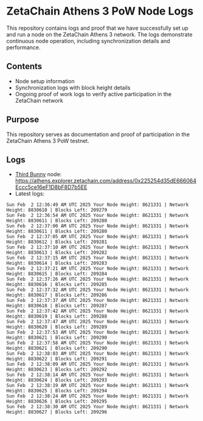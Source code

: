 # ZetaChain Athens 3 PoW Node Logs
This repository contains logs and proof that we have successfully set up and run a node on the ZetaChain Athens 3 network. The logs demonstrate continuous node operation, including synchronization details and performance.

## Contents
- Node setup information
- Synchronization logs with block height details
- Ongoing proof of work logs to verify active participation in the ZetaChain network

## Purpose
This repository serves as documentation and proof of participation in the ZetaChain Athens 3 PoW testnet.

## Logs

- [Third Bunny](https://thirdbunny.xyz/) node: https://athens.explorer.zetachain.com/address/0x225254d35dE666064Eccc5ce16eF1D8bF8D7b5EE
- Latest logs:
```
Sun Feb  2 12:36:49 AM UTC 2025 Your Node Height: 8621331 | Network Height: 8830610 | Blocks Left: 209279
Sun Feb  2 12:36:54 AM UTC 2025 Your Node Height: 8621331 | Network Height: 8830611 | Blocks Left: 209280
Sun Feb  2 12:37:00 AM UTC 2025 Your Node Height: 8621331 | Network Height: 8830611 | Blocks Left: 209280
Sun Feb  2 12:37:05 AM UTC 2025 Your Node Height: 8621331 | Network Height: 8830612 | Blocks Left: 209281
Sun Feb  2 12:37:10 AM UTC 2025 Your Node Height: 8621331 | Network Height: 8830613 | Blocks Left: 209282
Sun Feb  2 12:37:15 AM UTC 2025 Your Node Height: 8621331 | Network Height: 8830614 | Blocks Left: 209283
Sun Feb  2 12:37:21 AM UTC 2025 Your Node Height: 8621331 | Network Height: 8830615 | Blocks Left: 209284
Sun Feb  2 12:37:26 AM UTC 2025 Your Node Height: 8621331 | Network Height: 8830616 | Blocks Left: 209285
Sun Feb  2 12:37:32 AM UTC 2025 Your Node Height: 8621331 | Network Height: 8830617 | Blocks Left: 209286
Sun Feb  2 12:37:37 AM UTC 2025 Your Node Height: 8621331 | Network Height: 8830618 | Blocks Left: 209287
Sun Feb  2 12:37:42 AM UTC 2025 Your Node Height: 8621331 | Network Height: 8830619 | Blocks Left: 209288
Sun Feb  2 12:37:47 AM UTC 2025 Your Node Height: 8621331 | Network Height: 8830620 | Blocks Left: 209289
Sun Feb  2 12:37:53 AM UTC 2025 Your Node Height: 8621331 | Network Height: 8830621 | Blocks Left: 209290
Sun Feb  2 12:37:58 AM UTC 2025 Your Node Height: 8621331 | Network Height: 8830621 | Blocks Left: 209290
Sun Feb  2 12:38:03 AM UTC 2025 Your Node Height: 8621331 | Network Height: 8830622 | Blocks Left: 209291
Sun Feb  2 12:38:09 AM UTC 2025 Your Node Height: 8621331 | Network Height: 8830623 | Blocks Left: 209292
Sun Feb  2 12:38:14 AM UTC 2025 Your Node Height: 8621331 | Network Height: 8830624 | Blocks Left: 209293
Sun Feb  2 12:38:19 AM UTC 2025 Your Node Height: 8621331 | Network Height: 8830625 | Blocks Left: 209294
Sun Feb  2 12:38:24 AM UTC 2025 Your Node Height: 8621331 | Network Height: 8830626 | Blocks Left: 209295
Sun Feb  2 12:38:30 AM UTC 2025 Your Node Height: 8621331 | Network Height: 8830627 | Blocks Left: 209296
```

